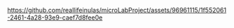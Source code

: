 

https://github.com/reallifeinulas/microLabProject/assets/96961115/1f552061-2461-4a28-93e9-caef7d8fee0e

